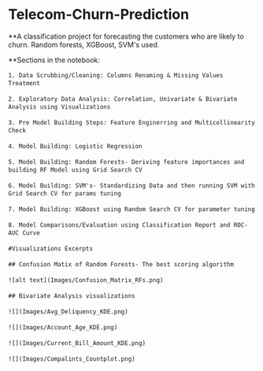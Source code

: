 # Telecom-Churn-Prediction

**A classification project for forecasting the customers who are likely to churn. Random forests, XGBoost, SVM's used.

**Sections in the notebook:
    
    1. Data Scrubbing/Cleaning: Columns Renaming & Missing Values Treatment

    2. Exploratory Data Analysis: Correlation, Univariate & Bivariate Analysis using Visualizations
    
    3. Pre Model Building Steps: Feature Enginerring and Multicollinearity Check
    
    4. Model Building: Logistic Regression
    
    5. Model Building: Random Forests- Deriving feature importances and building RF Model using Grid Search CV
    
    6. Model Building: SVM's- Standardizing Data and then running SVM with Grid Search CV for params tuning
    
    7. Model Building: XGBoost using Random Search CV for parameter tuning
    
    8. Model Comparisons/Evaluation using Classification Report and ROC-AUC Curve
    
    #Visualizations Excerpts
    
    ## Confusion Matix of Random Forests- The best scoring algorithm
    
    ![alt text](Images/Confusion_Matrix_RFs.png)
    
    ## Bivariate Analysis visualizations
    
    ![](Images/Avg_Deliquency_KDE.png)
    
    ![](Images/Account_Age_KDE.png)
    
    ![](Images/Current_Bill_Amount_KDE.png)
    
    ![](Images/Compalints_Countplot.png)
    
